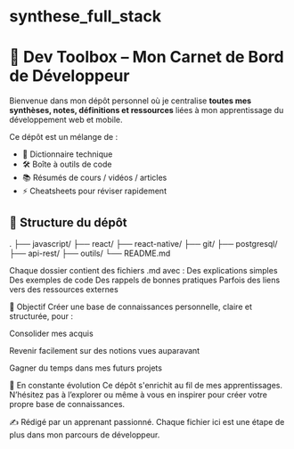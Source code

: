 # synthese_full_stack
# 🧠 Dev Toolbox – Mon Carnet de Bord de Développeur

Bienvenue dans mon dépôt personnel où je centralise **toutes mes synthèses, notes, définitions et ressources** liées à mon apprentissage du développement web et mobile.

Ce dépôt est un mélange de :
- 📘 Dictionnaire technique
- 🛠️ Boîte à outils de code
- 📚 Résumés de cours / vidéos / articles
- ⚡ Cheatsheets pour réviser rapidement


## 📁 Structure du dépôt
.
├── javascript/
├── react/
├── react-native/
├── git/
├── postgresql/
├── api-rest/
├── outils/
└── README.md

Chaque dossier contient des fichiers .md avec :
Des explications simples
Des exemples de code
Des rappels de bonnes pratiques
Parfois des liens vers des ressources externes


🎯 Objectif
Créer une base de connaissances personnelle, claire et structurée, pour :

Consolider mes acquis

Revenir facilement sur des notions vues auparavant

Gagner du temps dans mes futurs projets


🚧 En constante évolution
Ce dépôt s'enrichit au fil de mes apprentissages. N’hésitez pas à l’explorer ou même à vous en inspirer pour créer votre propre base de connaissances.

✍️ Rédigé par un apprenant passionné. Chaque fichier ici est une étape de plus dans mon parcours de développeur.
